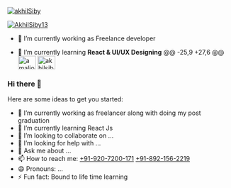 <p align="left"> <a href="https://github.com/ryo-ma/github-profile-trophy"><img src="https://github-profile-trophy.vercel.app/?username=akhilSiby" alt="akhilSiby" /></a> </p>

<p align="left"> <a href="https://twitter.com/AkhilSiby13" target="blank"><img src="https://img.shields.io/twitter/follow/AkhilSiby13?logo=twitter&style=for-the-badge" alt="AkhilSiby13" /></a> </p>

- 🔭 I’m currently working as Freelance developer

- 🌱 I’m currently learning **React & UI/UX Designing**
@@ -25,9 +27,6 @@
<a href="https://twitter.com/amaljoy_258" target="blank"><img align="center" src="https://cdn.jsdelivr.net/npm/simple-icons@3.0.1/icons/twitter.svg" alt="amaljoy_258" height="30" width="40" /></a>
<a href="https://linkedin.com/in/akhilsiby" target="blank"><img align="center" src="https://cdn.jsdelivr.net/npm/simple-icons@3.0.1/icons/linkedin.svg" alt="akhilsiby" height="30" width="40" /></a>
### Hi there 👋

Here are some ideas to get you started:

- 🔭 I’m currently working as freelancer along with doing my post graduation
- 🌱 I’m currently learning React Js
- 👯 I’m looking to collaborate on ...
- 🤔 I’m looking for help with ...
- 💬 Ask me about ...
- 📫 How to reach me: <a href="tel:+919207200171">+91-920-7200-171</a> <a href="tel:+918921562219">+91-892-156-2219</a>
- 😄 Pronouns: ...
- ⚡ Fun fact: Bound to life time learning
